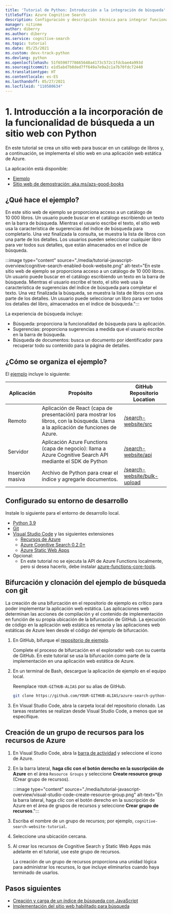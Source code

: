 ```yaml
---
title: 'Tutorial de Python: Introducción a la integración de búsqueda'
titleSuffix: Azure Cognitive Search
description: Configuración y descripción técnica para integrar funcionalidad de búsqueda en un sitio web con Python e implementarla en una aplicación web estática de Azure.
manager: nitinme
author: diberry
ms.author: diberry
ms.service: cognitive-search
ms.topic: tutorial
ms.date: 05/25/2021
ms.custom: devx-track-python
ms.devlang: python
ms.openlocfilehash: 51f65907778665648a4173c572c1fdcbae4a993d
ms.sourcegitcommit: e1d5abd7b8ded7ff649a7e9a2c1a7b70fdc72440
ms.translationtype: HT
ms.contentlocale: es-ES
ms.lasthandoff: 05/27/2021
ms.locfileid: "110580634"
---
```

# <a name="1---overview-of-adding-search-to-a-website-with-python"></a>1\. Introducción a la incorporación de la funcionalidad de búsqueda a un sitio web con Python

En este tutorial se crea un sitio web para buscar en un catálogo de libros y, a continuación, se implementa el sitio web en una aplicación web estática de Azure. 

La aplicación está disponible: 
* [Ejemplo](https://github.com/Azure-Samples/azure-search-python-samples/tree/master/search-website)
* [Sitio web de demostración: aka.ms/azs-good-books](https://aka.ms/azs-good-books)

## <a name="what-does-the-sample-do"></a>¿Qué hace el ejemplo? 

En este sitio web de ejemplo se proporciona acceso a un catálogo de 10 000 libros. Un usuario puede buscar en el catálogo escribiendo un texto en la barra de búsqueda. Mientras el usuario escribe el texto, el sitio web usa la característica de sugerencias del índice de búsqueda para completarlo. Una vez finalizada la consulta, se muestra la lista de libros con una parte de los detalles. Los usuarios pueden seleccionar cualquier libro para ver todos sus detalles, que están almacenados en el índice de búsqueda. 

:::image type="content" source="./media/tutorial-javascript-overview/cognitive-search-enabled-book-website.png" alt-text="En este sitio web de ejemplo se proporciona acceso a un catálogo de 10 000 libros. Un usuario puede buscar en el catálogo escribiendo un texto en la barra de búsqueda. Mientras el usuario escribe el texto, el sitio web usa la característica de sugerencias del índice de búsqueda para completar el texto. Una vez finalizada la búsqueda, se muestra la lista de libros con una parte de los detalles. Un usuario puede seleccionar un libro para ver todos los detalles del libro, almacenados en el índice de búsqueda.":::

La experiencia de búsqueda incluye: 

* Búsqueda: proporciona la funcionalidad de búsqueda para la aplicación.
* Sugerencias: proporciona sugerencias a medida que el usuario escribe en la barra de búsqueda.
* Búsqueda de documentos: busca un documento por identificador para recuperar todo su contenido para la página de detalles.

## <a name="how-is-the-sample-organized"></a>¿Cómo se organiza el ejemplo?

El [ejemplo](https://github.com/Azure-Samples/azure-search-python-samples/tree/master/search-website) incluye lo siguiente:

|Aplicación|Propósito|GitHub<br>Repositorio<br>Location|
|--|--|--|
|Remoto|Aplicación de React (capa de presentación) para mostrar los libros, con la búsqueda. Llama a la aplicación de funciones de Azure. |[/search-website/src](https://github.com/Azure-Samples/azure-search-python-samples/tree/master/search-website/src)|
|Servidor|Aplicación Azure Functions (capa de negocio): llama a Azure Cognitive Search API mediante el SDK de Python |[/search-website/api](https://github.com/Azure-Samples/azure-search-python-samples/tree/master/search-website/src)|
|Inserción masiva|Archivo de Python para crear el índice y agregarle documentos.|[/search-website/bulk-upload](https://github.com/Azure-Samples/azure-search-python-samples/tree/master/search-website/bulk-upload)|

## <a name="set-up-your-development-environment"></a>Configurado su entorno de desarrollo

Instale lo siguiente para el entorno de desarrollo local. 

- [Python 3.9](https://www.python.org/downloads/)
- [Git](https://git-scm.com/downloads)
- [Visual Studio Code](https://code.visualstudio.com/) y las siguientes extensiones
    - [Recursos de Azure](https://marketplace.visualstudio.com/items?itemName=ms-azuretools.vscode-azureresourcegroups)
    - [Azure Cognitive Search 0.2.0+](https://marketplace.visualstudio.com/items?itemName=ms-azuretools.vscode-azurecognitivesearch)
    - [Azure Static Web Apps](https://marketplace.visualstudio.com/items?itemName=ms-azuretools.vscode-azurestaticwebapps) 
- Opcional:
    - En este tutorial no se ejecuta la API de Azure Functions localmente, pero si desea hacerlo, debe instalar [azure-functions-core-tools](../azure-functions/functions-run-local.md?tabs=linux%2ccsharp%2cbash).

## <a name="fork-and-clone-the-search-sample-with-git"></a>Bifurcación y clonación del ejemplo de búsqueda con git

La creación de una bifurcación en el repositorio de ejemplo es crítico para poder implementar la aplicación web estática. Las aplicaciones web determinan las acciones de compilación y el contenido de implementación en función de su propia ubicación de la bifurcación de GitHub. La ejecución de código en la aplicación web estática es remota y las aplicaciones web estáticas de Azure leen desde el código del ejemplo de bifurcación.

1. En GitHub, bifurque el [repositorio de ejemplo](https://github.com/Azure-Samples/azure-search-python-samples). 

    Complete el proceso de bifurcación en el explorador web con su cuenta de GitHub. En este tutorial se usa la bifurcación como parte de la implementación en una aplicación web estática de Azure. 

1. En un terminal de Bash, descargue la aplicación de ejemplo en el equipo local. 

    Reemplace `YOUR-GITHUB-ALIAS` por su alias de GitHub. 

    ```bash
    git clone https://github.com/YOUR-GITHUB-ALIAS/azure-search-python-samples
    ```

1. En Visual Studio Code, abra la carpeta local del repositorio clonado. Las tareas restantes se realizan desde Visual Studio Code, a menos que se especifique.

## <a name="create-a-resource-group-for-your-azure-resources"></a>Creación de un grupo de recursos para los recursos de Azure

1. En Visual Studio Code, abra la [barra de actividad](https://code.visualstudio.com/docs/getstarted/userinterface) y seleccione el icono de Azure. 
1. En la barra lateral, **haga clic con el botón derecho en la suscripción de Azure** en el área `Resource Groups` y seleccione **Create resource group** (Crear grupo de recursos).

    :::image type="content" source="./media/tutorial-javascript-overview/visual-studio-code-create-resource-group.png" alt-text="En la barra lateral, haga clic con el botón derecho en la suscripción de Azure en el área de grupos de recursos y seleccione **Crear grupo de recursos**.":::
1. Escriba el nombre de un grupo de recursos; por ejemplo, `cognitive-search-website-tutorial`. 
1. Seleccione una ubicación cercana.
1. Al crear los recursos de Cognitive Search y Static Web Apps más adelante en el tutorial, use este grupo de recursos. 

    La creación de un grupo de recursos proporciona una unidad lógica para administrar los recursos, lo que incluye eliminarlos cuando haya terminado de usarlos.

## <a name="next-steps"></a>Pasos siguientes

* [Creación y carga de un índice de búsqueda con JavaScript](tutorial-python-create-load-index.md)
* [Implementación del sitio web habilitado para búsqueda](tutorial-python-deploy-static-web-app.md)